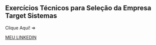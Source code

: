 <h2>Exercícios Técnicos para Seleção da Empresa Target Sistemas</h2>
<p>Clique Aqui! =></p><a href="https://www.linkedin.com/in/miguel-galv%C3%A3o-080b2928b/">MEU LINKEDIN</a>
